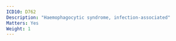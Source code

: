 ```yaml
---
ICD10: D762
Description: "Haemophagocytic syndrome, infection-associated"
Matters: Yes
Weight: 1
---
```


